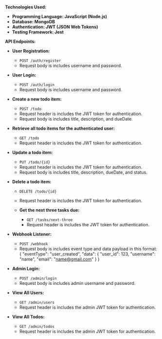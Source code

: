 **Technologies Used:**

- **Programming Language: JavaScript (Node.js)**
- **Database: MongoDB**
- **Authentication: JWT (JSON Web Tokens)**
- **Testing Framework: Jest**

**API Endpoints:**

- **User Registration:**
  - `POST /auth/register`
  - Request body is includes username and password.

- **User Login:**
  - `POST /auth/login`
  - Request body is includes username and password.
  
- **Create a new todo item:**
  - `POST /todo`
  - Request header is includes the JWT token for authentication.
  - Request body is includes title, description, and dueDate.

- **Retrieve all todo items for the authenticated user:**
  - `GET /todo`
  - Request header is includes the JWT token for authentication.
  
- **Update a todo item:**
  - `PUT /todo/{id}`
  - Request header is includes the JWT token for authentication.
  - Request body is includes title, description, dueDate, and status.
  
- **Delete a todo item:**
  - `DELETE /todo/{id}`
  - Request header is includes the JWT token for authentication.


   - **Get the next three tasks due:**
     - `GET /tasks/next-three`
     - Request header is includes the JWT token for authentication.


- **Webhook Listener:**
  - `POST /webhook`
  - Request body is includes event type and data payload in this format:
   {
  "eventType": "user_created",
  "data": {
    "user_id": 123,
    "username": "name",
    "email": "name@gmail.com"
  }
}

  
- **Admin Login:**
  - `POST /admin/login`
  - Request body is includes admin username and password.
  
- **View All Users:**
  - `GET /admin/users`
  - Request header is includes the admin JWT token for authentication.
  
- **View All Todos:**
  - `GET /admin/todos`
  - Request header is includes the admin JWT token for authentication.


